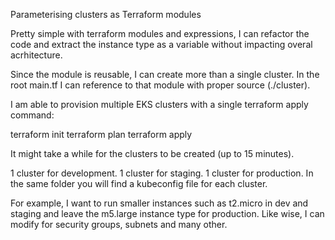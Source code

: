 Parameterising clusters as Terraform modules

Pretty simple with terraform modules and expressions, I can refactor the code and extract the instance type as a variable without impacting overal acrhitecture. 

Since the module is reusable, I can create more than a single cluster. In the root main.tf I can reference to that module with proper source (./cluster).

I am able to provision multiple EKS clusters with a single terraform apply command:

terraform init
terraform plan
terraform apply

It might take a while for the clusters to be created (up to 15 minutes).

1 cluster for development.
1 cluster for staging.
1 cluster for production.
In the same folder you will find a kubeconfig file for each cluster.

For example, I want to run smaller instances such as t2.micro in dev and staging and leave the m5.large instance type for production. Like wise, I can modify for security groups, subnets and many other.
